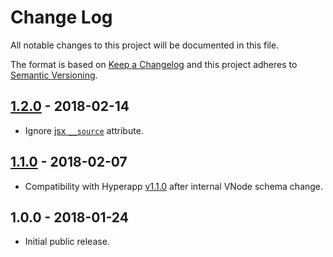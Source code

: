 # Change Log

All notable changes to this project will be documented in this file.

The format is based on [Keep a Changelog](http://keepachangelog.com/en/1.0.0/)
and this project adheres to [Semantic Versioning](http://semver.org/spec/v2.0.0.html).

## [1.2.0] - 2018-02-14

* Ignore [jsx `__source`](https://babeljs.io/docs/plugins/transform-react-jsx-source/) attribute.

## [1.1.0] - 2018-02-07

* Compatibility with Hyperapp [v1.1.0](https://github.com/hyperapp/hyperapp/releases/tag/1.1.0)
  after internal VNode schema change.

## 1.0.0 - 2018-01-24

* Initial public release.

[Unreleased]: https://github.com/hyperapp/render/compare/v1.2.0...HEAD
[1.2.0]: https://github.com/hyperapp/render/compare/v1.1.0...v1.2.0
[1.1.0]: https://github.com/hyperapp/render/compare/v1.0.0...v1.1.0

